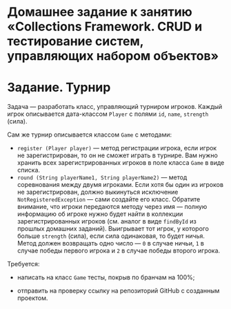 # Домашнее задание к занятию «Collections Framework. CRUD и тестирование систем, управляющих набором объектов»

# Задание. Турнир
Задача — разработать класс, управляющий турниром игроков. Каждый игрок описывается дата-классом `Player` с полями `id`, `name`, `strength` (сила).

Сам же турнир описывается классом `Game` с методами:
* `register (Player player)` — метод регистрации игрока, если игрок не зарегистрирован, то он не сможет играть в турнире. Вам нужно хранить всех зарегистрированных игроков в поле класса `Game` в виде списка.
* `round (String playerName1, String playerName2)` — метод соревнования между двумя игроками. Если хотя бы один из игроков не зарегистрирован, должно выкинуться исключение `NotRegisteredException` — сами создайте его класс. Обратите внимание, что игроки передаются методу через имя — полную информацию об игроке нужно будет найти в коллекции зарегистрированных игроков (см. аналог в виде `findById` из прошлых домашних заданий). Выигрывает тот игрок, у которого больше `strength` (сила), если сила одинаковая, то будет ничья. Метод должен возвращать одно число — `0` в случае ничьи, `1` в случае победы первого игрока и `2` в случае победы второго игрока.

Требуется:

- написать на класс `Game` тесты, покрыв по бранчам на 100%;
  
- отправить на проверку ссылку на репозиторий GitHub с созданным проектом.
